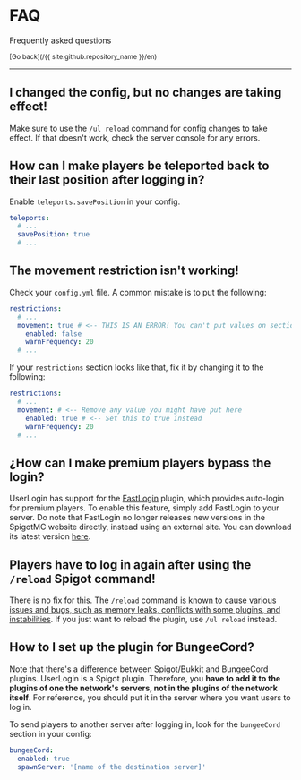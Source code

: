 # FAQ

Frequently asked questions

<small>[Go back](/{{ site.github.repository_name }}/en)</small>

<hr />

## I changed the config, but no changes are taking effect!

Make sure to use the `/ul reload` command for config changes to take effect. If that doesn't work, check the server console for any errors.

## How can I make players be teleported back to their last position after logging in?

Enable `teleports.savePosition` in your config.

```yaml
teleports:
  # ...
  savePosition: true
  # ...
```

## The movement restriction isn't working!

Check your `config.yml` file. A common mistake is to put the following:

```yaml
restrictions:
  # ...
  movement: true # <-- THIS IS AN ERROR! You can't put values on section names!
    enabled: false
    warnFrequency: 20
  # ...
```

If your `restrictions` section looks like that, fix it by changing it to the following:

```yaml
restrictions:
  # ...
  movement: # <-- Remove any value you might have put here
    enabled: true # <-- Set this to true instead
    warnFrequency: 20
  # ...
```

## ¿How can I make premium players bypass the login?

UserLogin has support for the [FastLogin](https://www.spigotmc.org/resources/fastlogin.14153/) plugin, which provides auto-login for premium players. To enable this feature, simply add FastLogin to your server. Do note that FastLogin no longer releases new versions in the SpigotMC website directly, instead using an external site. You can download its latest version [here](https://ci.codemc.io/job/Games647/job/FastLogin/).

## Players have to log in again after using the `/reload` Spigot command!

There is no fix for this. The `/reload` command [is known to cause various issues and bugs, such as memory leaks, conflicts with some plugins, and instabilities](https://madelinemiller.dev/blog/problem-with-reload/). If you just want to reload the plugin, use `/ul reload` instead.

## How to I set up the plugin for BungeeCord?

Note that there's a difference between Spigot/Bukkit and BungeeCord plugins. UserLogin is a Spigot plugin. Therefore, you **have to add it to the plugins of one the network's servers, not in the plugins of the network itself**. For reference, you should put it in the server where you want users to log in.

To send players to another server after logging in, look for the `bungeeCord` section in your config:

```yaml
bungeeCord:
  enabled: true
  spawnServer: '[name of the destination server]'
```

